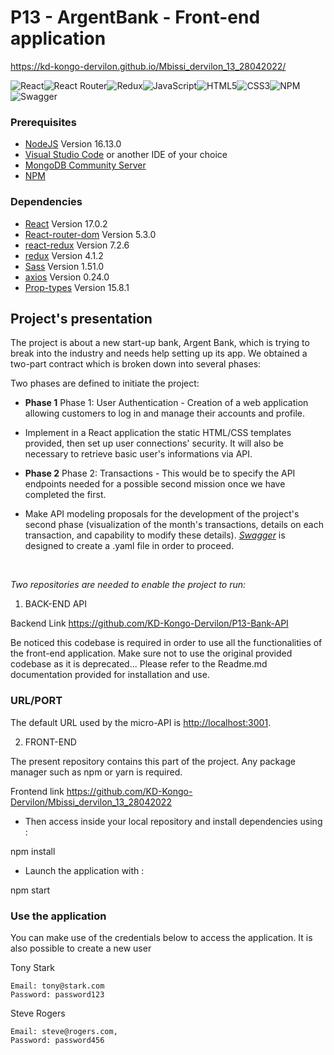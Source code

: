 # P13 - ArgentBank - Front-end application

https://kd-kongo-dervilon.github.io/Mbissi_dervilon_13_28042022/

![React](https://img.shields.io/badge/react-%2320232a.svg?style=for-the-badge&logo=react&logoColor=%2361DAFB)![React Router](https://img.shields.io/badge/React_Router-CA4245?style=for-the-badge&logo=react-router&logoColor=white)![Redux](https://img.shields.io/badge/redux-%23593d88.svg?style=for-the-badge&logo=redux&logoColor=white)![JavaScript](https://img.shields.io/badge/javascript-%23323330.svg?style=for-the-badge&logo=javascript&logoColor=%23F7DF1E)![HTML5](https://img.shields.io/badge/html5-%23E34F26.svg?style=for-the-badge&logo=html5&logoColor=white)![CSS3](https://img.shields.io/badge/css3-%231572B6.svg?style=for-the-badge&logo=css3&logoColor=white)![NPM](https://img.shields.io/badge/NPM-%23000000.svg?style=for-the-badge&logo=npm&logoColor=white)![Swagger](https://img.shields.io/badge/-Swagger-%23Clojure?style=for-the-badge&logo=swagger&logoColor=white)

### Prerequisites
- [NodeJS](https://nodejs.org/en/)  Version 16.13.0 
- [Visual Studio Code](https://code.visualstudio.com/) or another IDE of your choice
- [MongoDB Community Server](https://www.mongodb.com/try/download/community)
- [NPM](https://www.npmjs.com/) 

### Dependencies
- [React](https://reactjs.org/) Version 17.0.2
- [React-router-dom](https://v5.reactrouter.com/web/guides/quick-start) Version 5.3.0
- [react-redux](https://react-redux.js.org/) Version 7.2.6
- [redux](https://redux.js.org/) Version 4.1.2
- [Sass](https://sass-lang.com/) Version 1.51.0
- [axios](https://axios-http.com/docs/intro) Version 0.24.0
- [Prop-types](https://fr.reactjs.org/docs/typechecking-with-proptypes.html) Version 15.8.1


## Project's presentation

The project is about a new start-up bank, Argent Bank, which is trying to break into the industry and needs help setting up its app. We obtained a two-part contract which is broken down into several phases:

Two phases are defined to initiate the project:
* **Phase 1** 
Phase 1: User Authentication - Creation of a web application allowing customers to log in and manage their accounts and profile.

- Implement in a React application the static HTML/CSS templates provided, then set up user connections' security. It will also be necessary to retrieve basic user's informations via API.


* **Phase 2** 
Phase 2: Transactions - This would be to specify the API endpoints needed for a possible second mission once we have completed the first.

- Make API modeling proposals for the development of the project's second phase (visualization of the month's transactions, details on each transaction, and capability to modify these details). [*Swagger*](https://swagger.io/) is designed to create a .yaml file in order to proceed.

&nbsp;

*Two repositories are needed to enable the project to run:*

1. BACK-END API

Backend Link
<https://github.com/KD-Kongo-Dervilon/P13-Bank-API>

Be noticed this codebase is required in order to use all the functionalities of the front-end application. Make sure not to use the original provided codebase as it is deprecated...
Please refer to the Readme.md documentation provided for installation and use.
### URL/PORT

The default URL used by the micro-API is <http://localhost:3001>.

2. FRONT-END

The present repository contains this part of the project. Any package manager such as npm or yarn is required.

Frontend link
<https://github.com/KD-Kongo-Dervilon/Mbissi_dervilon_13_28042022>

* Then access inside your local repository and install dependencies using :

npm install

* Launch the application with :

 npm start

### Use the application

You can make use of the credentials below to access the application.
It is also possible to create a new user

Tony Stark

    Email: tony@stark.com
    Password: password123

Steve Rogers

    Email: steve@rogers.com,
    Password: password456